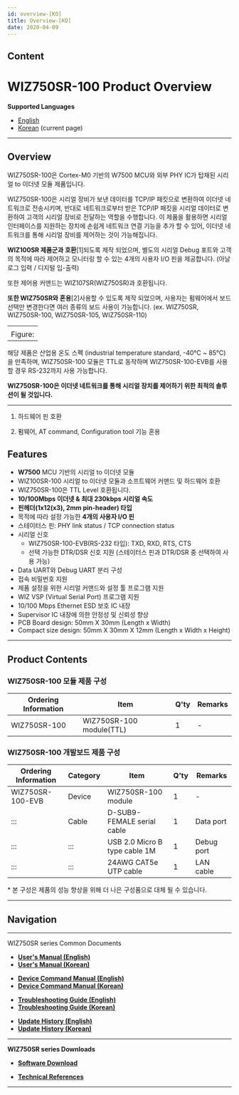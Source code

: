 ```yaml
---
id: overview-[KO]
title: Overview-[KO]
date: 2020-04-09
---
```


## Content

# WIZ750SR-100 Product Overview

 **Supported Languages**  
* [English](Overview-[EN].md) 
* [Korean](Overview-[KO].md) (current page)

-----

## Overview

WIZ750SR-100은 Cortex-M0 기반의 W7500 MCU와 외부 PHY IC가 탑재된 시리얼 to 이더넷 모듈
제품입니다.

WIZ750SR-100은 시리얼 장비가 보낸 데이터를 TCP/IP 패킷으로 변환하여 이더넷 네트워크로 전송시키며, 반대로
네트워크로부터 받은 TCP/IP 패킷을 시리얼 데이터로 변환하여 고객의 시리얼 장비로 전달하는 역할을
수행합니다. 이 제품을 활용하면 시리얼 인터페이스를 지원하는 장치에 손쉽게 네트워크 연결 기능을 추가 할 수
있어, 이더넷 네트워크를 통해 시리얼 장비를 제어하는 것이 가능해집니다.

**WIZ100SR 제품군과 호환**\[1\]되도록 제작 되었으며, 별도의 시리얼 Debug 포트와 고객의 목적에 따라 제어하고
모니터링 할 수 있는 4개의 사용자 I/O 핀을 제공합니다. (아날로그 입력 / 디지털 입-출력)

또한 제어용 커맨드는 WIZ107SR(WIZ750SR)과 호환됩니다.

**또한 WIZ750SR와 혼용**\[2\]사용할 수 있도록 제작 되었으며, 사용자는 펌웨어에서 보드 선택만 변경한다면 여러
종류의 보드 사용이 가능합니다. (ex. WIZ750SR, WIZ750SR-100, WIZ750SR-105,
WIZ750SR-110)

|         |
| ------- |
|         |
| Figure: |

해당 제품은 산업용 온도 스펙 (industrial temperature standard, -40℃ \~ 85℃)을 만족하며,
WIZ750SR-100 모듈은 TTL로 동작하며 WIZ750SR-100-EVB를 사용할 경우 RS-232까지 사용 가능합니다.

**WIZ750SR-100은 이더넷 네트워크를 통해 시리얼 장치를 제어하기 위한 최적의 솔루션이 될 것입니다.**

-----

1.  하드웨어 핀 호환

2.  펌웨어, AT command, Configuration tool 기능 혼용

## Features

  - **W7500** MCU 기반의 시리얼 to 이더넷 모듈
  - WIZ100SR-100 시리얼 to 이더넷 모듈과 소프트웨어 커맨드 및 하드웨어 호환
  - WIZ750SR-100은 TTL Level 호환됩니다.
  - **10/100Mbps 이더넷 & 최대 230kbps 시리얼 속도**
  - **핀헤더(1x12(x3), 2mm pin-header) 타입**
  - 목적에 따라 설정 가능한 **4개의 사용자 I/O 핀**
  - 스테이터스 핀: PHY link status / TCP connection status
  - 시리얼 신호
      - WIZ750SR-100-EVB(RS-232 타입): TXD, RXD, RTS, CTS
      - 선택 가능한 DTR/DSR 신호 지원 (스테이터스 핀과 DTR/DSR 중 선택하여 사용 가능)
  - Data UART와 Debug UART 분리 구성
  - 접속 비밀번호 지원
  - 제품 설정을 위한 시리얼 커맨드와 설정 툴 프로그램 지원
  - WIZ VSP (Virtual Serial Port) 프로그램 지원
  - 10/100 Mbps Ethernet ESD 보호 IC 내장
  - Supervisor IC 내장에 의한 안정성 및 신뢰성 향상
  - PCB Board design: 50mm X 30mm (Length x Width)
  - Compact size design: 50mm X 30mm X 12mm (Length x Width x Height) 

-----

## Product Contents

### WIZ750SR-100 모듈 제품 구성

| Ordering Information | Item                     | Q'ty | Remarks |
| -------------------- | ------------------------ | ---- | ------- |
| WIZ750SR-100         | WIZ750SR-100 module(TTL) | 1    | \-      |

### WIZ750SR-100 개발보드 제품 구성

| Ordering Information | Category | Item                          | Q'ty | Remarks    |
| -------------------- | -------- | ----------------------------- | ---- | ---------- |
| WIZ750SR-100-EVB     | Device   | WIZ750SR-100 module           | 1    | \-         |
| :::                  | Cable    | D-SUB9-FEMALE serial cable    | 1    | Data port  |
| :::                  | :::      | USB 2.0 Micro B type cable 1M | 1    | Debug port |
| :::                  | :::      | 24AWG CAT5e UTP cable         | 1    | LAN cable  |

\* 본 구성은 제품의 성능 향상을 위해 더 나은 구성품으로 대체 될 수 있습니다.

-----

## Navigation

-----

WIZ750SR series Common Documents 

  - **[User's Manual (English)](User's_Manual-[EN].md)** 
  - **[User's Manual (Korean)](User's_Manual-[KO].md)** 

<!-- end list -->

  - **[Device Command Manual (English)](Command_Manual-[EN].md)**
  - **[Device Command Manual (Korean)](Command_Manual-[KO].md)**

<!-- end list -->

  - **[Troubleshooting Guide (English)](Trouble_Shooting-[EN].md)**
  - **[Troubleshooting Guide (Korean)](Trouble_Shooting-[KO].md)**

<!-- end list -->

  - **[Update History (English)](Series_Update_History-[EN].md)**
  - **[Update History (Korean)](Series_Update_History-[KO].md)**

-----

**WIZ750SR series Downloads** 

  - **[Software Download](Download.md)**

<!-- end list -->

  - **[Technical References](Technical_References.md)**

-----

